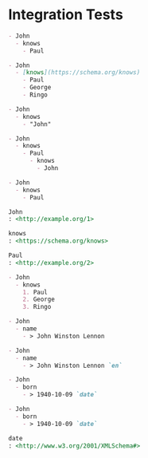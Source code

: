 # Integration Tests

```markdown
- John
  - knows
    - Paul
```

```markdown
- John
  - [knows](https://schema.org/knows)
    - Paul
    - George
    - Ringo
```

```markdown
- John
  - knows
    - "John"
```

```markdown
- John
  - knows
    - Paul
      - knows
        - John
```

```markdown
- John
  - knows
    - Paul

John
: <http://example.org/1>

knows
: <https://schema.org/knows>

Paul
: <http://example.org/2>
```

```markdown
- John
  - knows
    1. Paul
    2. George
    3. Ringo
```

```markdown
- John
  - name
    - > John Winston Lennon
```

```markdown
- John
  - name
    - > John Winston Lennon `en`
```

```markdown
- John
  - born
    - > 1940-10-09 `date`
```

```markdown
- John
  - born
    - > 1940-10-09 `date`

date
: <http://www.w3.org/2001/XMLSchema#>
```

